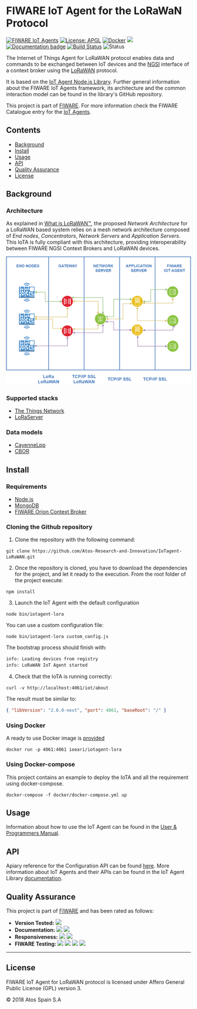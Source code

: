 # FIWARE IoT Agent for the LoRaWaN Protocol

[![FIWARE IoT Agents](https://nexus.lab.fiware.org/static/badges/chapters/iot-agents.svg)](https://www.fiware.org/developers/catalogue/)
[![License: APGL](https://img.shields.io/github/license/Atos-Research-and-Innovation/IoTagent-LoRaWAN.svg)](https://opensource.org/licenses/AGPL-3.0)
[![Docker](https://img.shields.io/docker/pulls/fiware/iotagent-lorawan.svg)](https://hub.docker.com/r/fiware/iotagent-lorawan/)
[![](https://img.shields.io/badge/tag-fiware+iot-orange.svg?logo=stackoverflow)](https://stackoverflow.com/questions/tagged/fiware+iot)
<br>
[![Documentation badge](https://img.shields.io/readthedocs/fiware-lorawan.svg)](http://fiware-lorawan.readthedocs.io/en/latest/?badge=latest)
[![Build Status](https://img.shields.io/travis/Atos-Research-and-Innovation/IoTagent-LoRaWAN.svg?branch=master)](https://travis-ci.org/Atos-Research-and-Innovation/IoTagent-LoRaWAN/branches)
![Status](https://nexus.lab.fiware.org/static/badges/statuses/iot-lorawan.svg)

The Internet of Things Agent for LoRaWAN protocol enables data and commands to
be exchanged between IoT devices and the
[NGSI](https://swagger.lab.fiware.org/?url=https://raw.githubusercontent.com/Fiware/specifications/master/OpenAPI/ngsiv2/ngsiv2-openapi.json)
interface of a context broker using the
[LoRaWAN](https://lora-alliance.org/about-lorawan) protocol.

It is based on the
[IoT Agent Node.js Library](https://github.com/telefonicaid/iotagent-node-lib).
Further general information about the FIWARE IoT Agents framework, its
architecture and the common interaction model can be found in the library's
GitHub repository.

This project is part of [FIWARE](https://www.fiware.org/). For more information
check the FIWARE Catalogue entry for the
[IoT Agents](https://github.com/Fiware/catalogue/tree/master/iot-agents).

## Contents

-   [Background](#background)
-   [Install](#install)
-   [Usage](#usage)
-   [API](#api)
-   [Quality Assurance](#quality-assurance)
-   [License](#license)

## Background

### Architecture

As explained in
[What is LoRaWAN™](https://lora-alliance.org/sites/default/files/2018-04/what-is-lorawan.pdf),
the proposed _Network Architecture_ for a LoRaWAN based system relies on a mesh
network architecture composed of _End nodes_, _Concentrators_, _Network Servers_
and _Application Servers_. This IoTA is fully compliant with this architecture,
providing interoperability between FIWARE NGSI Context Brokers and LoRaWAN
devices.

![General](https://raw.githubusercontent.com/Atos-Research-and-Innovation/IoTagent-LoRaWAN/master/docs/img/iotagent_lorawan_arch.png)

### Supported stacks

-   [The Things Network](https://www.thethingsnetwork.org/)
-   [LoRaServer](https://www.loraserver.io/)

### Data models

-   [CayenneLpp](https://www.thethingsnetwork.org/docs/devices/arduino/api/cayennelpp.html)
-   [CBOR](https://tools.ietf.org/html/rfc7049)

## Install

### Requirements

-   [Node.js](https://nodejs.org/en/)
-   [MongoDB](https://docs.mongodb.com/manual/installation/)
-   [FIWARE Orion Context Broker](https://github.com/telefonicaid/fiware-orion)

### Cloning the Github repository

1. Clone the repository with the following command:

```console
git clone https://github.com/Atos-Research-and-Innovation/IoTagent-LoRaWAN.git
```

2. Once the repository is cloned, you have to download the dependencies for the
   project, and let it ready to the execution. From the root folder of the
   project execute:

```console
npm install
```

3. Launch the IoT Agent with the default configuration

```console
node bin/iotagent-lora
```

You can use a custom configuration file:

```console
node bin/iotagent-lora custom_config.js
```

The bootstrap process should finish with:

```bash
info: Loading devices from registry
info: LoRaWAN IoT Agent started
```

4. Check that the IoTA is running correctly:

```console
curl -v http://localhost:4061/iot/about
```

The result must be similar to:

```json
{ "libVersion": "2.6.0-next", "port": 4061, "baseRoot": "/" }
```

### Using Docker

A ready to use Docker image is
[provided](https://hub.docker.com/r/ioeari/iotagent-lora/)

```console
docker run -p 4061:4061 ioeari/iotagent-lora
```

### Using Docker-compose

This project contains an example to deploy the IoTA and all the requirement
using docker-compose.

```console
docker-compose -f docker/docker-compose.yml up
```

## Usage

Information about how to use the IoT Agent can be found in the
[User & Programmers Manual](https://fiware-lorawan.readthedocs.io/en/latest/users_manual/index.html).

## API

Apiary reference for the Configuration API can be found
[here](http://docs.telefonicaiotiotagents.apiary.io/#reference/configuration-api).
More information about IoT Agents and their APIs can be found in the IoT Agent
Library [documentation](https://iotagent-node-lib.rtfd.io/).

## Quality Assurance

This project is part of [FIWARE](https://fiware.org/) and has been rated as
follows:

-   **Version Tested:**
    ![ ](https://img.shields.io/badge/dynamic/json.svg?label=Version&url=https://fiware.github.io/catalogue/json/iotagent_LoRa.json&query=$.version&colorB=blue)
-   **Documentation:**
    ![ ](https://img.shields.io/badge/dynamic/json.svg?label=Completeness&url=https://fiware.github.io/catalogue/json/iotagent_LoRa.json&query=$.docCompleteness&colorB=blue)
    ![ ](https://img.shields.io/badge/dynamic/json.svg?label=Usability&url=https://fiware.github.io/catalogue/json/iotagent_LoRa.json&query=$.docSoundness&colorB=blue)
-   **Responsiveness:**
    ![ ](https://img.shields.io/badge/dynamic/json.svg?label=Time%20to%20Respond&url=https://fiware.github.io/catalogue/json/iotagent_LoRa.json&query=$.timeToCharge&colorB=blue)
    ![ ](https://img.shields.io/badge/dynamic/json.svg?label=Time%20to%20Fix&url=https://fiware.github.io/catalogue/json/iotagent_LoRa.json&query=$.timeToFix&colorB=blue)
-   **FIWARE Testing:**
    ![ ](https://img.shields.io/badge/dynamic/json.svg?label=Tests%20Passed&url=https://fiware.github.io/catalogue/json/iotagent_LoRa.json&query=$.failureRate&colorB=blue)
    ![ ](https://img.shields.io/badge/dynamic/json.svg?label=Scalability&url=https://fiware.github.io/catalogue/json/iotagent_LoRa.json&query=$.scalability&colorB=blue)
    ![ ](https://img.shields.io/badge/dynamic/json.svg?label=Performance&url=https://fiware.github.io/catalogue/json/iotagent_LoRa.json&query=$.performance&colorB=blue)
    ![ ](https://img.shields.io/badge/dynamic/json.svg?label=Stability&url=https://fiware.github.io/catalogue/json/iotagent_LoRa.json&query=$.stability&colorB=blue)

---

## License

FIWARE IoT Agent for LoRaWAN protocol is licensed under Affero General Public
License (GPL) version 3.

© 2018 Atos Spain S.A
